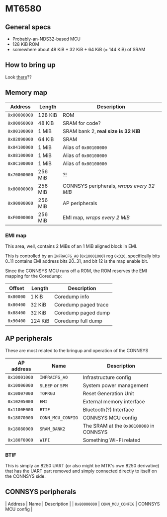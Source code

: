 # MT6580

## General specs

-  Probably-an-NDS32-based MCU
-  128 KiB ROM
-  somewhere about 48 KiB + 32 KiB + 64 KiB (= 144 KiB) of SRAM

## How to bring up

Look [there](codes/watashi.py)??

## Memory map

|   Address    |   Length   |                     Description                    |
|--------------|------------|----------------------------------------------------|
| `0x00000000` |  128 KiB   | ROM                                                |
| `0x00060000` |  48 KiB    | SRAM for code?                                     |
| `0x00100000` |  1 MiB     | SRAM bank 2, **real size is 32 KiB**               |
| `0x02090000` |  64 KiB    | SRAM                                               |
| `0x04100000` |  1 MiB     | Alias of `0x00100000`                              |
| `0x08100000` |  1 MiB     | Alias of `0x00100000`                              |
| `0x0C100000` |  1 MiB     | Alias of `0x00100000`                              |
| `0x70000000` |  256 MiB   | ?!                                                 |
| `0x80000000` |  256 MiB   | CONNSYS peripherals, *wraps every 32 MiB*          |
| `0x90000000` |  256 MiB   | AP peripherals                                     |
| `0xF0000000` |  256 MiB   | EMI map, *wraps every 2 MiB*                       |

### EMI map

This area, well, contains 2 MiBs of an 1 MiB aligned block in EMI.

This is controlled by an `INFRACFG_AO` (`0x10001000`) reg `0x320`,
specifically bits 0..11 contains EMI address bits 20..31, and bit 12 is the map enable bit.

Since the CONNSYS MCU runs off a ROM, the ROM reserves the EMI mapping for the Coredump:

|  Offset   |  Length  |     Description      |
|-----------|----------|----------------------|
| `0x80000` |  1 KiB   | Coredump info        |
| `0x80400` | 32 KiB   | Coredump paged trace |
| `0x88400` | 32 KiB   | Coredump paged dump  |
| `0x90400` | 124 KiB  | Coredump full dump   |

## AP peripherals

These are most related to the bringup and operation of the CONNSYS

|  AP address  |       Name        |               Description               |
|--------------|-------------------|-----------------------------------------|
| `0x10001000` | `INFRACFG_AO`     | Infrastructure config                   |
| `0x10006000` | `SLEEP` or `SPM`  | System power management                 |
| `0x10007000` | `TOPRGU`          | Reset Generation Unit                   |
| `0x10205000` | `EMI`             | External memory interface               |
| `0x1100E000` | `BTIF`            | Bluetooth(?) Interface                  |
| `0x18070000` | `CONN_MCU_CONFIG` | CONNSYS MCU config                      |
| `0x18080000` | `SRAM_BANK2`      | The SRAM at the `0x00100000` in CONNSYS |
| `0x180F0000` | `WIFI`            | Something Wi-Fi related                 |

### BTIF

This is simply an 8250 UART (or also might be MTK's own 8250 derivative) that has the UART part
removed and simply connected directly to itself on the CONNSYS side.

## CONNSYS peripherals

|   Address    |        Name       |               Description               |
| `0x80000000` | `CONN_MCU_CONFIG` | CONNSYS MCU config                      |
